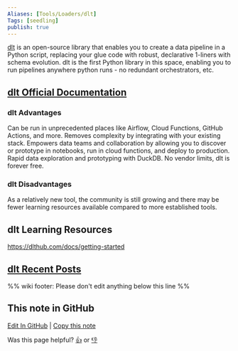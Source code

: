 ```yaml
---
Aliases: [Tools/Loaders/dlt]
Tags: [seedling]
publish: true
---
```





[dlt](https://pypi.org/project/dlt/) is an open-source library that enables you to create a data pipeline in a Python script, replacing your glue code with robust, declarative 1-liners with schema evolution. dlt is the first Python library in this space, enabling you to run pipelines anywhere python runs - no redundant orchestrators, etc.

## [dlt Official Documentation](https://dlthub.com/docs/intro)

### dlt Advantages
Can be run in unprecedented places like Airflow, Cloud Functions, GitHub Actions, and more.
Removes complexity by integrating with your existing stack.
Empowers data teams and collaboration by allowing you to discover or prototype in notebooks, run in cloud functions, and deploy to production.
Rapid data exploration and prototyping with DuckDB.
No vendor limits, dlt is forever free.
### dlt Disadvantages
As a relatively new tool, the community is still growing and there may be fewer learning resources available compared to more established tools.


## dlt Learning Resources

https://dlthub.com/docs/getting-started

## [dlt Recent Posts](https://dlthub.com/docs/blog)

%% wiki footer: Please don't edit anything below this line %%

## This note in GitHub

<span class="git-footer">[Edit In GitHub](https://github.dev/data-engineering-community/data-engineering-wiki/blob/main/Tools/Loaders/dlt.md "git-hub-edit-note") | [Copy this note](https://raw.githubusercontent.com/data-engineering-community/data-engineering-wiki/main/Tools/Loaders/dlt.md "git-hub-copy-note")</span>

<span class="git-footer">Was this page helpful?
[👍](https://tally.so/r/mOaxjk?rating=Yes&url=https://dataengineering.wiki/Tools/Loaders/dlt) or [👎](https://tally.so/r/mOaxjk?rating=No&url=https://dataengineering.wiki/Tools/Loaders/dlt)</span>
